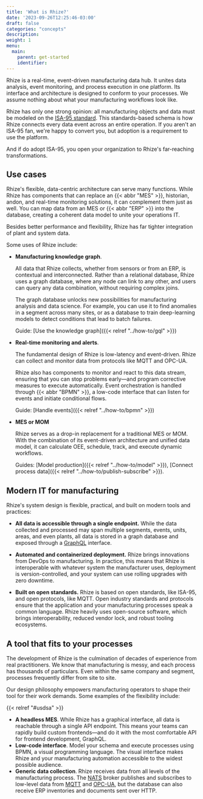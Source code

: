 ```yaml
---
title: 'What is Rhize?'
date: '2023-09-26T12:25:46-03:00'
draft: false
categories: "concepts"
description:
weight: 1
menu:
  main:
    parent: get-started
    identifier:
---
```


Rhize is a real-time, event-driven manufacturing data hub.
It unites data analysis, event monitoring, and process execution in one platform.
Its interface and architecture is designed to conform to your processes.
We assume nothing about what your manufacturing workflows look like.

Rhize has only one strong opinion: all manufacturing objects and data must be modeled on the [ISA-95 standard](https://www.isa.org/standards-and-publications/isa-standards/isa-standards-committees/isa95).
This standards-based schema is how Rhize connects every data event across an entire operation.
If you aren't an ISA-95 fan, we're happy to convert you, but adoption is a requirement to use the platform.

And if do adopt ISA-95, you open your organization to Rhize's far-reaching transformations.

## Use cases

Rhize's flexible, data-centric architecture can serve many functions.
While Rhize has components that can replace an {{< abbr "MES" >}}, historian, andon, and real-time monitoring solutions,
it can complement them just as well.
You can map data from an MES or {{< abbr "ERP" >}} into the database, creating a coherent data model to unite your operations IT.

Besides better performance and flexibility, Rhize has far tighter integration of plant and system data.

Some uses of Rhize include:

- **Manufacturing knowledge graph**.

  All data that Rhize collects, whether from sensors or from an ERP, is contextual and interconnected. Rather than a relational database, Rhize uses a graph database, where any node can link to any other, and users can query any data combination, without requiring complex joins.

  The graph database unlocks new possibilities for manufacturing analysis and data science.
  For example, you can use it to find anomalies in a segment across many sites,
  or as a database to train deep-learning models to detect conditions that lead to batch failures.

  Guide: [Use the knowledge graph]({{< relref "../how-to/gql" >}})

- **Real-time monitoring and alerts**.

  The fundamental design of Rhize is low-latency and event-driven.
  Rhize can collect and monitor data from protocols like MQTT and OPC-UA.

  Rhize also has components to monitor and react to this data stream, ensuring that you can stop problems early&mdash;and program corrective measures to execute automatically.
  Event orchestration is handled through {{< abbr "BPMN" >}}, a low-code interface that can listen for events and initiate conditional flows.

  Guide: [Handle events]({{< relref "../how-to/bpmn" >}})

- **MES or MOM**

  Rhize serves as a drop-in replacement for a traditional MES or MOM.
  With the combination of its event-driven architecture and unified data model, it can calculate OEE, schedule, track, and execute dynamic workflows.

  Guides: [Model production]({{< relref "../how-to/model" >}}), [Connect process data]({{< relref "../how-to/publish-subscribe" >}}).

## Modern IT for manufacturing

Rhize's system design is flexible, practical, and built on modern tools and practices:

- **All data is accessible through a single endpoint.**
While the data collected and processed may span multiple segments, events, units, areas, and even plants, all data is stored in a graph database and exposed through a [GraphQL](https://graphql.org) interface.

- **Automated and containerized deployment.**
Rhize brings innovations from DevOps to manufacturing.
In practice, this means that Rhize is interoperable with whatever system the manufacturer uses,
deployment is version-controlled, and your system can use rolling upgrades with zero downtime.

- **Built on open standards.**
Rhize is based on open standards, like ISA-95, and open protocols, like MQTT.
Open industry standards and protocols ensure that the application and your manufacturing processes speak a common language.
Rhize heavily uses open-source software, which brings interoperability, reduced vendor lock, and robust tooling ecosystems.


## A tool that fits to your processes

The development of Rhize is the culmination of decades of experience from real practitioners.
We know that manufacturing is messy, and each process has thousands of particulars.
Even within the same company and segment, processes frequently differ from site to site.

Our design philosophy empowers manufacturing operators to shape their tool for their work demands.
Some examples of the flexibility include:

{{< relref "#usdsa" >}}


- **A headless MES**. While Rhize has a graphical interface, all data is reachable through a single API endpoint. This means your teams can rapidly build custom frontends―and do it with the most comfortable API for frontend development, GraphQL.
- **Low-code interface**. Model your schema and execute processes using BPMN, a visual programming language. The visual interface makes Rhize and your manufacturing automation accessible to the widest possible audience.
- **Generic data collection**. Rhize receives data from all levels of the manufacturing process. The [NATS](https://nats.io) broker publishes and subscribes to low-level data from [MQTT](https://mqtt.org/) and [OPC-UA](https://opcfoundation.org/about/opc-technologies/opc-ua/), but the database can also receive ERP inventories and documents sent over HTTP.
